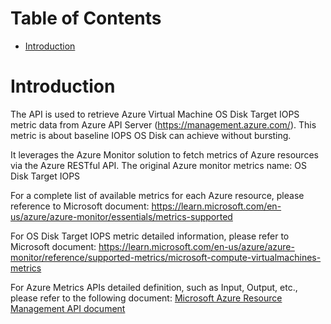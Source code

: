 # Table of Contents
- [Introduction](#introduction)


# Introduction <a name="introduction"></a>
The API is used to retrieve Azure Virtual Machine OS Disk Target IOPS metric data from Azure API Server (https://management.azure.com/). This metric is about baseline IOPS OS Disk can achieve without bursting.



It leverages the Azure Monitor solution to fetch metrics of Azure resources via the Azure RESTful API. The original Azure monitor metrics name: OS Disk Target IOPS



For a complete list of available metrics for each Azure resource, please reference to Microsoft document: https://learn.microsoft.com/en-us/azure/azure-monitor/essentials/metrics-supported 

For OS Disk Target IOPS metric detailed information, please refer to Microsoft document: https://learn.microsoft.com/en-us/azure/azure-monitor/reference/supported-metrics/microsoft-compute-virtualmachines-metrics

For Azure Metrics APIs detailed definition, such as Input, Output, etc., please refer to the following document:
[Microsoft Azure Resource Management API document](https://learn.microsoft.com/en-us/rest/api/monitor/metrics/list?view=rest-monitor-2023-10-01&tabs=HTTP)
